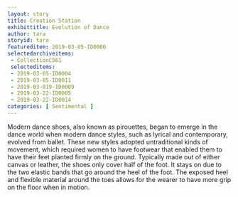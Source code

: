 ```yaml
---
layout: story
title: Creation Station
exhibittitle: Evolution of Dance
author: tara
storyid: tara
featureditem: 2019-03-05-ID0006
selectedarchiveitems:
 - CollectionC561
 selecteditems:
 - 2019-03-05-ID0004
 - 2019-03-05-ID0011
 - 2019-03-019-ID0009
 - 2019-03-22-ID0005
 - 2019-03-22-ID0014
categories: [ Sentimental ]
---
```


Modern dance shoes, also known as pirouettes, began to emerge in the dance world when modern dance styles, such as lyrical and contemporary, evolved from ballet. These new styles adopted untraditional kinds of movement, which required women to have footwear that enabled them to have their feet planted firmly on the ground.  Typically made out of either canvas or leather, the shoes only cover half of the foot.  It stays on due to the two elastic bands that go around the heel of the foot.  The exposed heel and flexible material around the toes allows for the wearer to have more grip on the floor when in motion.
